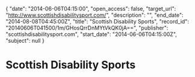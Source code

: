 {
  "date": "2014-06-06T04:15:00", 
  "open_access": false, 
  "target_url": "http://www.scottishdisabilitysport.com/", 
  "description": "", 
  "end_date": "2014-08-08T04:45:00Z", 
  "title": "Scottish Disability Sports", 
  "record_id": "20140606T041500/1m/GHosQrrDnMYtVkQK0jA==", 
  "publisher": "scottishdisabilitysport.com", 
  "start_date": "2014-06-06T04:15:00Z", 
  "subject": null
}

# Scottish Disability Sports


